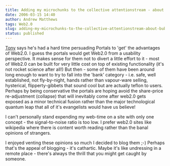 ```yaml
---
title: Adding my microchunks to the collective attentionstream - about bubbles.
date: 2006-03-15 14:40
author: Andrew Matthews
tags: Web2.0
slug: adding-my-microchunks-to-the-collective-attentionstream-about-bubbles-2
status: published
---
```


[Tony](http://olddogsnewtrick.blogspot.com) says he's had a hard time persuading Portals to 'get' the advantages of Web2.0. I guess the portals would get Web2.0 from a usability perspective. It makes sense for them not to divert a little effort to it - most of Web2.0 can be built for very little cost on top of existing functionality (it's not rocket science after all!) But then - some of them have been around long enough to want to try to fall into the 'bank' category - i.e. safe, well established, not fly-by-night, hands rather than vapour-ware selling, hysterical, flipperty-gibbets that sound cool but are actually teflon to users. Perhaps by being conservative the portals are hoping avoid the share-price re-adjustment (collapse) that will inevitably come after web2.0 gets exposed as a minor technical fusion rather than the major technological quantum leap that all of it's evangelists would have us believe!

I can't personally stand expending my web-time on a site with only one concept - the signal-to-noise ratio is too low. I prefer web2.0 sites like wikipedia where there is content worth reading rather than the banal opinions of strangers.

I enjoyed venting these opinions so much I decided to blog them ;-) Perhaps that's the appeal of blogging - it's cathartic. Maybe it's like undressing in a remote place - there's always the thrill that you might get caught by someone.

